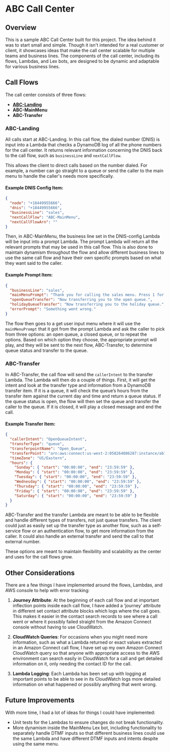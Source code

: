 # ABC Call Center

## Overview

This is a sample ABC Call Center built for this project. The idea behind it was to start small and simple. Though it isn't intended for a real customer or client, it showcases ideas that make the call center scalable for multiple teams and business lines. The components of the call center, including its flows, Lambdas, and Lex bots, are designed to be dynamic and adaptable for various business lines.

## Call Flows

The call center consists of three flows:

- **[ABC-Landing](https://github.com/saucemills/abc-call-center/blob/main/contact_flows/ABC-Landing.png)**
- **ABC-MainMenu**
- **ABC-Transfer**

### ABC-Landing

All calls start at ABC-Landing. In this call flow, the dialed number (DNIS) is input into a Lambda that checks a DynamoDB log of all the phone numbers for the call center. It returns relevant information concerning the DNIS back to the call flow, such as `businessLine` and `nextCallFlow`.

This allows the client to direct calls based on the number dialed. For example, a number can go straight to a queue or send the caller to the main menu to handle the caller's needs more specifically.

#### Example DNIS Config Item:

```json
{
  "node": "+18449955666",
  "dnis": "+18449955666",
  "businessLine": "sales",
  "nextCallFlow": "ABC-MainMenu",
  "nextCallFlowArn": ""
}
```

Then, in ABC-MainMenu, the business line set in the DNIS-config Lambda will be input into a prompt Lambda. The prompt Lambda will return all the relevant prompts that may be used in this call flow. This is also done to maintain dynamism throughout the flow and allow different business lines to use the same call flow and have their own specific prompts based on what they want said to the caller.

#### Example Prompt Item:

```json
{
  "businessLine": "sales",
  "mainMenuPrompt": "Thank you for calling the sales menu. Press 1 for an open queue. Press 2 for a queue on holiday. Press 3 to Repeat the options.",
  "openQueueTransfer": "Now transferring you to the open queue.",
  "holidayQueueTransfer": "Now transferring you to the holiday queue.",
  "errorPrompt": "Something went wrong."
}
```

The flow then goes to a get user input menu where it will use the `mainMenuPrompt` that it got from the prompt Lambda and ask the caller to pick from three options: an open queue, a closed queue, or to repeat the options. Based on which option they choose, the appropriate prompt will play, and they will be sent to the next flow, ABC-Transfer, to determine queue status and transfer to the queue.

### ABC-Transfer

In ABC-Transfer, the call flow will send the `callerIntent` to the transfer Lambda. The Lambda will then do a couple of things. First, it will get the intent and look at the transfer type and information from a DynamoDB transfer item. If it is a queue, it will check the queue’s hours from the transfer item against the current day and time and return a queue status. If the queue status is open, the flow will then set the queue and transfer the caller to the queue. If it is closed, it will play a closed message and end the call.

#### Example Transfer Item:

```json
{
  "callerIntent": "OpenQueueIntent",
  "transferType": "queue",
  "transferpointName": "Open_Queue",
  "transferPoint": "arn:aws:connect:us-west-2:058264086287:instance/ab726981-c854-43ad-8b06-bd7e651f7fe3/queue/19a8427d-b3ed-4217-acb0-78ff52d89bb2",
  "timeZone": "US/Eastern",
  "hours": {
    "Sunday": { "start": "00:00:00", "end": "23:59:59" },
    "Monday": { "start": "00:00:00", "end": "23:59:59" },
    "Tuesday": { "start": "00:00:00", "end": "23:59:59" },
    "Wednesday": { "start": "00:00:00", "end": "23:59:59" },
    "Thursday": { "start": "00:00:00", "end": "23:59:59" },
    "Friday": { "start": "00:00:00", "end": "23:59:59" },
    "Saturday": { "start": "00:00:00", "end": "23:59:59" }
  }
}
```

ABC-Transfer and the transfer Lambda are meant to be able to be flexible and handle different types of transfers, not just queue transfers. The client could just as easily set up the transfer type as another flow, such as a self-service flow or an authentication flow, to get more information from the caller. It could also handle an external transfer and send the call to that external number.

These options are meant to maintain flexibility and scalability as the center and uses for the call flows grow.

## Other Considerations

There are a few things I have implemented around the flows, Lambdas, and AWS console to help with error tracking:

1. **Journey Attribute**: At the beginning of each call flow and at important inflection points inside each call flow, I have added a ‘journey’ attribute in different set contact attribute blocks which logs where the call goes. This makes it easier in the contact search records to see where a call went or where it possibly failed straight from the Amazon Connect console without having to use CloudWatch.

2. **CloudWatch Queries**: For occasions when you might need more information, such as what a Lambda returned or exact values extracted in an Amazon Connect call flow, I have set up my own Amazon Connect CloudWatch query so that anyone with appropriate access to the AWS environment can search easily in CloudWatch for a call and get detailed information on it, only needing the contact ID for the call.

3. **Lambda Logging**: Each Lambda has been set up with logging at important points to be able to see in its CloudWatch logs more detailed information on what happened or possibly anything that went wrong.

## Future Improvements

With more time, I had a lot of ideas for things I could have implemented:

- Unit tests for the Lambdas to ensure changes do not break functionality.
- More dynamism inside the MainMenu Lex bot, including functionality to separately handle DTMF inputs so that different business lines could use the same Lambda and have different DTMF inputs and intents despite using the same menu.
